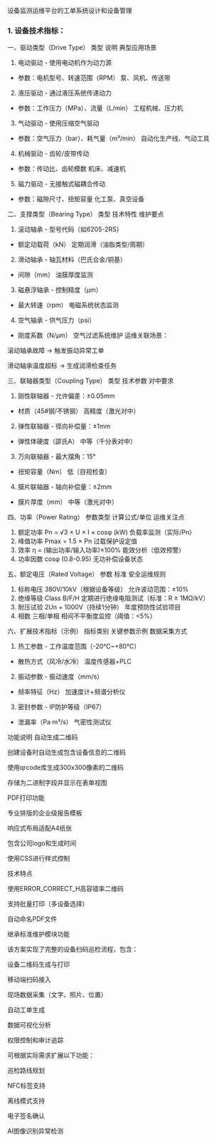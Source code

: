 设备监测运维平台的工单系统设计和设备管理

### 1. 设备技术指标：
    

一、驱动类型（Drive Type）
类型	说明	典型应用场景
1. 电动驱动	- 使用电动机作为动力源
- 参数：电机型号、转速范围（RPM）	泵、风机、传送带
2. 液压驱动	- 通过液压系统传递动力
- 参数：工作压力（MPa）、流量（L/min）	工程机械、压力机
3. 气动驱动	- 使用压缩空气驱动
- 参数：空气压力（bar）、耗气量（m³/min）	自动化生产线、气动工具
4. 机械驱动	- 齿轮/皮带传动
- 参数：传动比、齿轮模数	机床、减速机
5. 磁力驱动	- 无接触式磁耦合传动
- 参数：磁隙尺寸、扭矩容量	化工泵、真空设备


二、支撑类型（Bearing Type）
类型	技术特性	维护要点
1. 滚动轴承	- 型号代码（如6205-2RS）
- 额定动载荷（kN）	定期润滑（油脂类型/周期）
2. 滑动轴承	- 轴瓦材料（巴氏合金/铜基）
- 间隙（mm）	油膜厚度监测
3. 磁悬浮轴承	- 控制精度（μm）
- 最大转速（rpm）	电磁系统状态监测
4. 空气轴承	- 供气压力（psi）
- 刚度系数（N/μm）	空气过滤系统维护
运维关联场景：

滚动轴承故障 → 触发振动异常工单

滑动轴承温度超标 → 生成润滑检查任务


三、联轴器类型（Coupling Type）
类型	技术参数	对中要求
1. 刚性联轴器	- 允许偏差：±0.05mm
- 材质（45#钢/不锈钢）	高精度（激光对中）
2. 弹性联轴器	- 径向补偿量：±1mm
- 弹性体硬度（邵氏A）	中等（千分表对中）
3. 万向联轴器	- 最大摆角：15°
- 扭矩容量（Nm）	低（目视检查）
4. 膜片联轴器	- 轴向补偿量：±2mm
- 膜片厚度（mm）	中等（激光对中）

四、功率（Power Rating）
参数类型	计算公式/单位	运维关注点
1. 额定功率	Pn = √3 × U × I × cosφ (kW)	负载率监测（实际/Pn）
2. 峰值功率	Pmax = 1.5 × Pn	过载保护设定值
3. 效率	η = (输出功率/输入功率)×100%	能效分析（低效预警）
4. 功率因数	cosφ (0.8-0.95)	无功补偿设备状态

五、额定电压（Rated Voltage）
参数	标准	安全运维规则
1. 标称电压	380V/10kV（根据设备等级）	允许波动范围：±10%
2. 绝缘等级	Class B/F/H	定期进行绝缘电阻测试（标准：R ≥ 1MΩ/kV）
3. 耐压试验	2Un + 1000V（持续1分钟）	年度预防性试验项目
4. 相数	三相/单相	相间不平衡度监控（阈值：<5%）

六、扩展技术指标（示例）
指标类别	关键参数示例	数据采集方式
1. 热工参数	- 工作温度范围（-20℃~+80℃）
- 散热方式（风冷/水冷）	温度传感器+PLC
2. 振动参数	- 振动速度（mm/s）
- 频率特征（Hz）	加速度计+频谱分析仪
3. 密封参数	- IP防护等级（IP67）
- 泄漏率（Pa·m³/s）	气密性测试仪



功能说明
自动生成二维码

创建设备时自动生成包含设备信息的二维码

使用qrcode库生成300x300像素的二维码

存储为二进制字段并显示在表单视图

PDF打印功能

专业排版的企业级报告模板

响应式布局适配A4纸张

包含公司logo和生成时间

使用CSS进行样式控制

技术特点

使用ERROR_CORRECT_H高容错率二维码

支持批量打印（多设备选择）

自动命名PDF文件

继承标准维护模块功能



该方案实现了完整的设备扫码巡检流程，包含：

设备二维码生成与打印

移动端扫码接入

现场数据采集（文字、照片、位置）

自动工单生成

数据可视化分析

权限控制和审计追踪

可根据实际需求扩展以下功能：

巡检路线规划

NFC标签支持

离线模式支持

电子签名确认

AI图像识别异常检测